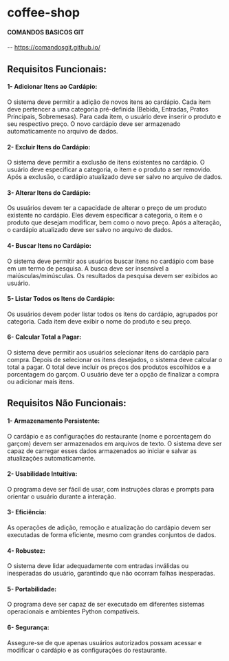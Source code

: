 # coffee-shop

#### COMANDOS BASICOS GIT 
 -- https://comandosgit.github.io/

## Requisitos Funcionais:

#### 1- Adicionar Itens ao Cardápio:

O sistema deve permitir a adição de novos itens ao cardápio.
Cada item deve pertencer a uma categoria pré-definida (Bebida, Entradas, Pratos Principais, Sobremesas).
Para cada item, o usuário deve inserir o produto e seu respectivo preço.
O novo cardápio deve ser armazenado automaticamente no arquivo de dados.

#### 2- Excluir Itens do Cardápio:

O sistema deve permitir a exclusão de itens existentes no cardápio.
O usuário deve especificar a categoria, o item e o produto a ser removido.
Após a exclusão, o cardápio atualizado deve ser salvo no arquivo de dados.

#### 3- Alterar Itens do Cardápio:

Os usuários devem ter a capacidade de alterar o preço de um produto existente no cardápio.
Eles devem especificar a categoria, o item e o produto que desejam modificar, bem como o novo preço.
Após a alteração, o cardápio atualizado deve ser salvo no arquivo de dados.

#### 4- Buscar Itens no Cardápio:

O sistema deve permitir aos usuários buscar itens no cardápio com base em um termo de pesquisa.
A busca deve ser insensível a maiúsculas/minúsculas.
Os resultados da pesquisa devem ser exibidos ao usuário.

#### 5- Listar Todos os Itens do Cardápio:

Os usuários devem poder listar todos os itens do cardápio, agrupados por categoria.
Cada item deve exibir o nome do produto e seu preço.

#### 6- Calcular Total a Pagar:

O sistema deve permitir aos usuários selecionar itens do cardápio para compra.
Depois de selecionar os itens desejados, o sistema deve calcular o total a pagar.
O total deve incluir os preços dos produtos escolhidos e a porcentagem do garçom.
O usuário deve ter a opção de finalizar a compra ou adicionar mais itens.


## Requisitos Não Funcionais:

#### 1- Armazenamento Persistente:

O cardápio e as configurações do restaurante (nome e porcentagem do garçom) devem ser armazenados em arquivos de texto.
O sistema deve ser capaz de carregar esses dados armazenados ao iniciar e salvar as atualizações automaticamente.

#### 2- Usabilidade Intuitiva:

O programa deve ser fácil de usar, com instruções claras e prompts para orientar o usuário durante a interação.

#### 3- Eficiência:

As operações de adição, remoção e atualização do cardápio devem ser executadas de forma eficiente, mesmo com grandes conjuntos de dados.

#### 4- Robustez:

O sistema deve lidar adequadamente com entradas inválidas ou inesperadas do usuário, garantindo que não ocorram falhas inesperadas.

#### 5- Portabilidade:

O programa deve ser capaz de ser executado em diferentes sistemas operacionais e ambientes Python compatíveis.

#### 6- Segurança:

Assegure-se de que apenas usuários autorizados possam acessar e modificar o cardápio e as configurações do restaurante.
